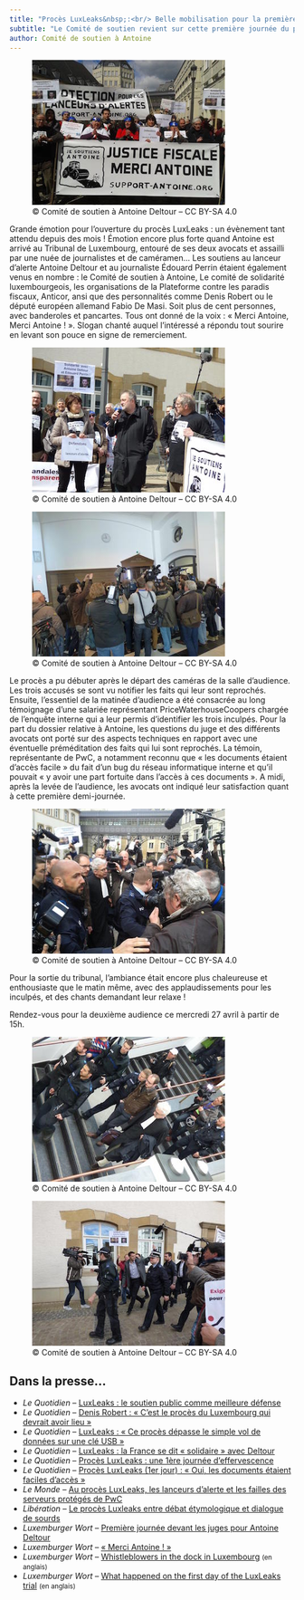 ```yaml
---
title: "Procès LuxLeaks&nbsp;:<br/> Belle mobilisation pour la première audience&nbsp;!"
subtitle: "Le Comité de soutien revient sur cette première journée du procès et la mobilisation en soutien aux lanceurs d'alerte"
author: Comité de soutien à Antoine
---
```


<figure>
  <img src="/images/news/2016-04-26-first-hearing-1.jpg" alt="Le comité de soutien, portant banderoles et pancartes."/>
  <figcaption>&copy; Comité de soutien à Antoine Deltour – CC BY-SA 4.0</figcaption>
</figure>

Grande émotion pour l’ouverture du procès LuxLeaks : un évènement tant attendu depuis des mois&nbsp;! Émotion encore plus forte quand Antoine est arrivé au Tribunal de Luxembourg, entouré de ses deux avocats et assailli par une nuée de journalistes et de caméramen... Les soutiens au lanceur d’alerte Antoine Deltour et au journaliste Édouard Perrin étaient également venus en nombre&nbsp;: le Comité de soutien à Antoine, Le comité de solidarité luxembourgeois, les organisations de la Plateforme contre les paradis fiscaux, Anticor, ansi que des personnalités comme Denis Robert ou le député européen allemand Fabio De Masi. Soit plus de cent personnes, avec banderoles et pancartes. Tous ont donné de la voix : «&nbsp;Merci Antoine, Merci Antoine&nbsp;!&nbsp;». Slogan chanté auquel l’intéressé a répondu tout sourire en levant son pouce en signe de remerciement.

<figure>
  <img src="/images/news/2016-04-26-first-hearing-4.jpg" alt="Denis Robert, présent pour soutenir Antoine."/>
  <figcaption>&copy; Comité de soutien à Antoine Deltour – CC BY-SA 4.0</figcaption>
</figure>

<figure>
  <img src="/images/news/2016-04-26-first-hearing-3.jpg" alt="Beaucoup de journalistes à la sortie de l'audience !"/>
  <figcaption>&copy; Comité de soutien à Antoine Deltour – CC BY-SA 4.0</figcaption>
</figure>


Le procès a pu débuter après le départ des caméras de la salle d’audience. Les trois accusés se sont vu notifier les faits qui leur sont reprochés. Ensuite, l’essentiel de la matinée d’audience a été consacrée au long témoignage d’une salariée représentant PriceWaterhouseCoopers chargée de l’enquête interne qui a leur permis d’identifier les trois inculpés. Pour la part du dossier relative à Antoine, les questions du juge et des différents avocats ont porté sur des aspects techniques en rapport avec une éventuelle préméditation des faits qui lui sont reprochés. La témoin, représentante de PwC, a notamment reconnu que «&nbsp;les documents étaient d’accès facile&nbsp;» du fait d’un bug du réseau informatique interne et qu’il pouvait «&nbsp;y avoir une part fortuite dans l’accès à ces documents&nbsp;». A midi, après la levée de l’audience, les avocats ont indiqué leur satisfaction quant à cette première demi-journée.

<figure>
  <img src="/images/news/2016-04-26-first-hearing-5.jpg" alt="Antoine et William Bourdon, à la sortie du procès."/>
  <figcaption>&copy; Comité de soutien à Antoine Deltour – CC BY-SA 4.0</figcaption>
</figure>


Pour la sortie du tribunal, l’ambiance était encore plus chaleureuse et enthousiaste que le matin même, avec des applaudissements pour les inculpés, et des chants demandant leur relaxe&nbsp;!

Rendez-vous pour la deuxième audience ce mercredi 27 avril à partir de 15h.

<figure>
  <img src="/images/news/2016-04-26-first-hearing-2.jpg" alt="Antoine, descendant les marches du tribunal"/>
  <figcaption>&copy; Comité de soutien à Antoine Deltour – CC BY-SA 4.0</figcaption>
</figure>


<figure>
  <img src="/images/news/2016-04-26-first-hearing-6.jpg" alt="Édouard Perrin, bien soutenu également"/>
  <figcaption>&copy; Comité de soutien à Antoine Deltour – CC BY-SA 4.0</figcaption>
</figure>

## Dans la presse…

- _Le Quotidien_ – [LuxLeaks : le soutien public comme meilleure défense](http://www.lequotidien.lu/affaire-luxleaks/proces-luxleaks-le-soutien-public-comme-meilleure-defense/)
- _Le Quotidien_ – [Denis Robert : « C’est le procès du Luxembourg qui devrait avoir lieu »](http://www.lequotidien.lu/affaire-luxleaks/denis-robert-proces-luxembourg-qui-devrait-avoir-lieu/)
- _Le Quotidien_ – [LuxLeaks : « Ce procès dépasse le simple vol de données sur une clé USB »](http://www.lequotidien.lu/affaire-luxleaks/luxleaks-ce-proces-depasse-le-simple-vol-de-donnees-sur-une-cle-usb/)
- _Le Quotidien_ – [LuxLeaks : la France se dit « solidaire » avec Deltour](http://www.lequotidien.lu/affaire-luxleaks/luxleaks-la-france-se-dit-solidaire-avec-antoine-deltour-et-propose-son-aide/)
- _Le Quotidien_ – [Procès LuxLeaks : une 1ère journée d’effervescence](http://www.lequotidien.lu/affaire-luxleaks/proces-luxleaks-une-premiere-journee-effervescence/)
- _Le Quotidien_ – [Procès LuxLeaks (1er jour) : « Oui, les documents étaient faciles d’accès »](http://www.lequotidien.lu/affaire-luxleaks/proces-luxleaks-1er-jour-oui-les-documents-etaient-faciles-dacces/)
- _Le Monde_ – [Au procès LuxLeaks, les lanceurs d’alerte et les failles des serveurs protégés de PwC](http://www.lemonde.fr/evasion-fiscale/article/2016/04/26/au-proces-luxleaks-les-lanceurs-d-alerte-et-les-failles-des-serveurs-proteges-de-pwc_4909001_4862750.html)
- _Libération_ – [Le procès Luxleaks entre débat étymologique et dialogue de sourds](http://www.liberation.fr/france/2016/04/26/le-proces-luxleaks-entre-debat-etymologique-et-dialogue-de-sourds_1448751)
- _Luxemburger Wort_ – [Première journée devant les juges pour Antoine Deltour](http://www.wort.lu/fr/economie/le-proces-continue-mercredi-premiere-journee-devant-les-juges-pour-antoine-deltour-571f8f021bea9dff8fa76c07)
- _Luxemburger Wort_ – [« Merci Antoine ! »](http://www.wort.lu/fr/economie/proces-luxleaks-merci-antoine-571f33f41bea9dff8fa76ba3)
- _Luxemburger Wort_ – [Whistleblowers in the dock in Luxembourg](http://www.wort.lu/en/business/luxleaks-trial-day-1-whistleblowers-in-the-dock-in-luxembourg-571f43221bea9dff8fa76bb6) <small>(en anglais)</small>
- _Luxemburger Wort_ – [What happened on the first day of the LuxLeaks trial](http://www.wort.lu/en/business/trial-continues-wednesday-at-1pm-what-happened-on-the-first-day-of-the-luxleaks-trial-572065f91bea9dff8fa76c60) <small>(en anglais)</small>
